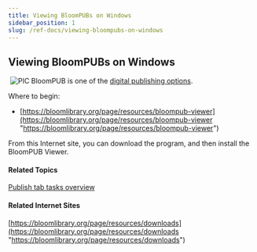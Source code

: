 ```yaml
---
title: Viewing BloomPUBs on Windows
sidebar_position: 1
slug: /ref-docs/viewing-bloompubs-on-windows
---
```


## Viewing BloomPUBs on Windows

 ![PIC](/ref-docs-assets/images/Tasks/Publish_tasks/Android_Button_New.png) BloomPUB is one of the [digital publishing options](Digital_publishing_options.md). 

Where to begin:

-   [https://bloomlibrary.org/page/resources/bloompub-viewer](https://bloomlibrary.org/page/resources/bloompub-viewer "https://bloomlibrary.org/page/resources/bloompub-viewer")
    

From this Internet site, you can download the program, and then install the BloomPUB Viewer. 

#### Related Topics

[Publish tab tasks overview](Publish_tasks_overview.md)

#### Related Internet Sites

[https://bloomlibrary.org/page/resources/downloads](https://bloomlibrary.org/page/resources/downloads "https://bloomlibrary.org/page/resources/downloads")